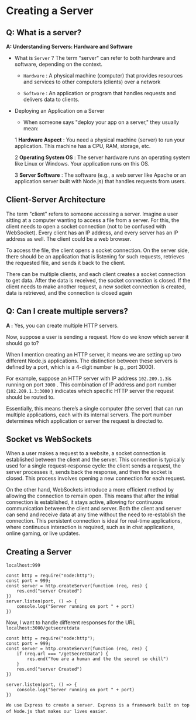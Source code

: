 
# Creating a Server

## Q: What is a server?
**A: Understanding Servers: Hardware and Software**

- What is `Server` ?
The term "server" can refer to both hardware and software, depending on the context. 
    -  `Hardware` : A physical machine (computer) that provides resources and services to other computers (clients) over a network

    - `Software` :  An application or program that handles requests and delivers data to clients.

- Deploying an Application on a Server

    -  When someone says "deploy your app on a server," they usually mean:
    
    1 **Hardware Aspect** : You need a physical machine (server) to run your application. This machine has a CPU, RAM, storage, etc.
 
    2 **Operating System OS** : The server hardware runs an operating system like Linux or Windows. Your application runs on this OS.
   
    3 **Server Software** : The software (e.g., a web server like Apache or an application server built with Node.js) that handles requests from users.

## Client-Server Architecture

 The term "client" refers to someone accessing a server. Imagine a user sitting at a computer wanting to access a file from a server. For this, the client needs to open a socket connection (not to be confused with WebSocket). Every client has an IP address, and every server has an IP address as well. The client could be a web browser.

To access the file, the client opens a socket connection. On the server side, there should be an application that is listening for such requests, retrieves the requested file, and sends it back to the client.

There can be multiple clients, and each client creates a socket connection to get data. After the data is received, the socket connection is closed. If the client needs to make another request, a new socket connection is created, data is retrieved, and the connection is closed again

## Q: Can I create multiple servers?
**A :** Yes, you can create multiple HTTP servers.

  Now, suppose a user is sending a request. How do we know which server it should go to?

 When I mention creating an HTTP server, it means we are setting up two different Node.js applications. The distinction between these servers is defined by a port, which is a 4-digit number (e.g., port 3000).

 For example, suppose an HTTP server with IP address `102.209.1.3`is running on port `3000` . This combination of IP address and port number (`102.209.1.3:3000` ) indicates which specific HTTP server the request should be routed to.

 Essentially, this means thereʼs a single computer (the server) that can run multiple applications, each with its internal servers. The port number determines which application or server the request is directed to.

 ##  Socket vs WebSockets
 When a user makes a request to a website, a socket connection is established between the client and the server. This connection is typically used for a single request-response cycle: the client sends a request, the server processes it, sends back the response, and then the socket is closed. This process involves opening a new connection for each request.

On the other hand, WebSockets introduce a more efficient method by allowing the connection to remain open. This means that after the initial connection is established, it stays active, allowing for continuous communication between the client and server. Both the client and server can send and receive data at any time without the need to re-establish the connection. This persistent connection is ideal for real-time applications, where continuous interaction is required, such as in chat applications, online gaming, or live updates.

## Creating a Server

 `localhost:999`

```
const http = require("node:http");
const port = 999;
const server = http.createServer(function (req, res) {
    res.end("server Created")
})
server.listen(port, () => {
    console.log("Server running on port " + port)
})

```
 Now, I want to handle different responses for the URL 
`localhost:3000/getsecretdata`

```
const http = require("node:http");
const port = 999;
const server = http.createServer(function (req, res) {
    if (req.url === "/getSecretData") {
        res.end("You are a human and the the secret so chill")
    }
    res.end("server Created")
})

server.listen(port, () => {
    console.log("Server running on port " + port)
})

```

`We use Express to create a server. Express is a framework built on top of Node.js that makes our lives easier`.
